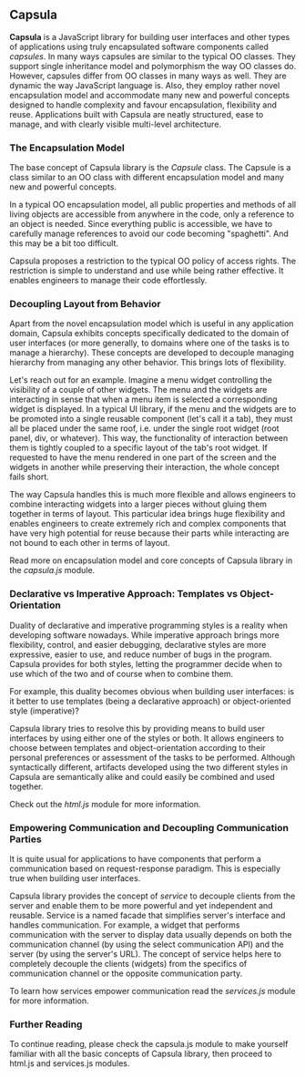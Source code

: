 ## Capsula

**Capsula** is a JavaScript library for building user interfaces and other types of applications using truly encapsulated software components called *capsules*. In many ways capsules are similar to the typical OO classes. They support single inheritance model and polymorphism the way OO classes do. However, capsules differ from OO classes in many ways as well. They are dynamic the way JavaScript language is. Also, they employ rather novel encapsulation model and accommodate many new and powerful concepts designed to handle complexity and favour encapsulation, flexibility and reuse. Applications built with Capsula are neatly structured, ease to manage, and with clearly visible multi-level architecture.

### The Encapsulation Model

The base concept of Capsula library is the *Capsule* class. The Capsule is a class similar to an OO class with different encapsulation model and many new and powerful concepts.

In a typical OO encapsulation model, all public properties and methods of all living objects are accessible from anywhere in the code, only a reference to an object is needed. Since everything public is accessible, we have to carefully manage references to avoid our code becoming "spaghetti". And this may be a bit too difficult.

Capsula proposes a restriction to the typical OO policy of access rights. The restriction is simple to understand and use while being rather effective. It enables engineers to manage their code effortlessly.

### Decoupling Layout from Behavior

Apart from the novel encapsulation model which is useful in any application domain, Capsula exhibits concepts specifically dedicated to the domain of user interfaces (or more generally, to domains where one of the tasks is to manage a hierarchy). These concepts are developed to decouple managing hierarchy from managing any other behavior. This brings lots of flexibility.

Let's reach out for an example. Imagine a menu widget controlling the visibility of a couple of other widgets. The menu and the widgets are interacting in sense that when a menu item is selected a corresponding widget is displayed. In a typical UI library, if the menu and the widgets are to be promoted into a single reusable component (let's call it a tab), they must all be placed under the same roof, i.e. under the single root widget (root panel, div, or whatever). This way, the functionality of interaction between them is tightly coupled to a specific layout of the tab's root widget. If requested to have the menu rendered in one part of the screen and the widgets in another while preserving their interaction, the whole concept fails short.

The way Capsula handles this is much more flexible and allows engineers to combine interacting widgets into a larger pieces without gluing them together in terms of layout. This particular idea brings huge flexibility and enables engineers to create extremely rich and complex components that have very high potential for reuse because their parts while interacting are not bound to each other in terms of layout.

Read more on encapsulation model and core concepts of Capsula library in the *capsula.js* module.

### Declarative vs Imperative Approach: Templates vs Object-Orientation

Duality of declarative and imperative programming styles is a reality when developing software nowadays. While imperative approach brings more flexibility, control, and easier debugging, declarative styles are more expressive, easier to use, and reduce number of bugs in the program. Capsula provides for both styles, letting the programmer decide when to use which of the two and of course when to combine them. 

For example, this duality becomes obvious when building user interfaces: is it better to use templates (being a declarative approach) or object-oriented style (imperative)? 

Capsula library tries to resolve this by providing means to build user interfaces by using either one of the styles or both. It allows engineers to choose between templates and object-orientation according to their personal preferences or assessment of the tasks to be performed. Although syntactically different, artifacts developed using the two different styles in Capsula are semantically alike and could easily be combined and used together.

Check out the *html.js* module for more information.


### Empowering Communication and Decoupling Communication Parties

It is quite usual for applications to have components that perform a communication based on request-response paradigm. This is especially true when building user interfaces. 

Capsula library provides the concept of *service* to decouple clients from the server and enable them to be more powerful and yet independent and reusable. Service is a named facade that simplifies server's interface and handles communication. For example, a widget that performs communication with the server to display data usually depends on both the communication channel (by using the select communication API) and the server (by using the server's URL). The concept of service helps here to completely decouple the clients (widgets) from the specifics of communication channel or the opposite communication party.

To learn how services empower communication read the *services.js* module for more information.

### Further Reading

To continue reading, please check the capsula.js module to make yourself familiar with all the basic concepts of Capsula library, then proceed to html.js and services.js modules.